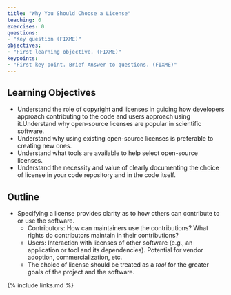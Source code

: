```yaml
---
title: "Why You Should Choose a License"
teaching: 0
exercises: 0
questions:
- "Key question (FIXME)"
objectives:
- "First learning objective. (FIXME)"
keypoints:
- "First key point. Brief Answer to questions. (FIXME)"
---
```


## Learning Objectives

* Understand the role of copyright and licenses in guiding how developers approach contributing to the code and users approach using it.Understand why open-source licenses are popular in scientific software.
* Understand why using existing open-source licenses is preferable to creating new ones.
* Understand what tools are available to help select open-source licenses.
* Understand the necessity and value of clearly documenting the choice of license in your code repository and in the code itself.

## Outline

* Specifying a license provides clarity as to how others can contribute to or use the software.
    * Contributors: How can maintainers use the contributions?  What rights do contributors maintain in their contributions?
    * Users: Interaction with licenses of other software (e.g., an application or tool and its dependencies).  Potential for vendor adoption, commercialization, etc.
    * The choice of license should be treated as a _tool_ for the greater goals of the project and the software.




{% include links.md %}
